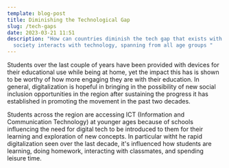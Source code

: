 ```yaml
---
template: blog-post
title: Diminishing the Technological Gap
slug: /tech-gaps
date: 2023-03-21 11:51
description: "How can countries diminish the tech gap that exists with how
  society interacts with technology, spanning from all age groups "
---
```

S﻿tudents over the last couple of years have been provided with devices for their educational use while being at home, yet the impact this has is shown to be worthy of how more engaging they are with their education. In general, digitalization is hopeful in bringing in the possibility of new social inclusion opportunities in the region after sustaining the progress it has established in promoting the movement in the past two decades.

S﻿tudents across the region are accessing ICT (Information and Communication Technology) at younger ages because of schools influencing the need for digital tech to be introduced to them for their learning and exploration of new concepts. In particular witht he rapid digitalization seen over the last decade, it's influenced how students are learning, doing homework, interacting with classmates, and spending leisure time.
